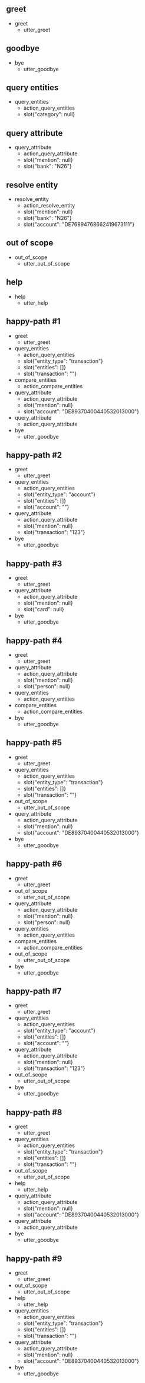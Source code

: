 ## greet
* greet
  - utter_greet
 
## goodbye
* bye
  - utter_goodbye

## query entities
* query_entities
  - action_query_entities
  - slot{"category": null}

## query attribute
* query_attribute
  - action_query_attribute
  - slot{"mention": null}
  - slot{"bank": "N26"}

## resolve entity
* resolve_entity
  - action_resolve_entity
  - slot{"mention": null}
  - slot{"bank": "N26"}
  - slot{"account": "DE76894768662419673111"}
  
## out of scope
* out_of_scope
  - utter_out_of_scope
  
## help
* help
  - utter_help

## happy-path #1
* greet
  - utter_greet
* query_entities
  - action_query_entities
  - slot{"entity_type": "transaction"}
  - slot{"entities": []}
  - slot{"transaction": ""}
* compare_entities
  - action_compare_entities
* query_attribute
  - action_query_attribute
  - slot{"mention": null}
  - slot{"account": "DE89370400440532013000"}
* query_attribute
  - action_query_attribute
* bye
  - utter_goodbye

## happy-path #2
* greet
  - utter_greet
* query_entities
  - action_query_entities
  - slot{"entity_type": "account"}
  - slot{"entities": []}
  - slot{"account": ""}
* query_attribute
  - action_query_attribute
  - slot{"mention": null}
  - slot{"transaction": "123"}
* bye
  - utter_goodbye

## happy-path #3
* greet
  - utter_greet
* query_attribute
  - action_query_attribute
  - slot{"mention": null}
  - slot{"card": null}
* bye
  - utter_goodbye

## happy-path #4
* greet
  - utter_greet
* query_attribute
  - action_query_attribute
  - slot{"mention": null}
  - slot{"person": null}
* query_entities
  - action_query_entities
* compare_entities
  - action_compare_entities
* bye
  - utter_goodbye

## happy-path #5
* greet
  - utter_greet
* query_entities
  - action_query_entities
  - slot{"entity_type": "transaction"}
  - slot{"entities": []}
  - slot{"transaction": ""}
* out_of_scope
  - utter_out_of_scope
* query_attribute
  - action_query_attribute
  - slot{"mention": null}
  - slot{"account": "DE89370400440532013000"}
* bye
  - utter_goodbye

## happy-path #6
* greet
  - utter_greet
* out_of_scope
  - utter_out_of_scope
* query_attribute
  - action_query_attribute
  - slot{"mention": null}
  - slot{"person": null}
* query_entities
  - action_query_entities
* compare_entities
  - action_compare_entities
* out_of_scope
  - utter_out_of_scope
* bye
  - utter_goodbye

## happy-path #7
* greet
  - utter_greet
* query_entities
  - action_query_entities
  - slot{"entity_type": "account"}
  - slot{"entities": []}
  - slot{"account": ""}
* query_attribute
  - action_query_attribute
  - slot{"mention": null}
  - slot{"transaction": "123"}
* out_of_scope
  - utter_out_of_scope
* bye
  - utter_goodbye

## happy-path #8
* greet
  - utter_greet
* query_entities
  - action_query_entities
  - slot{"entity_type": "transaction"}
  - slot{"entities": []}
  - slot{"transaction": ""}
* out_of_scope
  - utter_out_of_scope
* help
  - utter_help
* query_attribute
  - action_query_attribute
  - slot{"mention": null}
  - slot{"account": "DE89370400440532013000"}
* query_attribute
  - action_query_attribute
* bye
  - utter_goodbye

## happy-path #9
* greet
  - utter_greet
* out_of_scope
  - utter_out_of_scope
* help
  - utter_help
* query_entities
  - action_query_entities
  - slot{"entity_type": "transaction"}
  - slot{"entities": []}
  - slot{"transaction": ""}
* query_attribute
  - action_query_attribute
  - slot{"mention": null}
  - slot{"account": "DE89370400440532013000"}
* bye
  - utter_goodbye